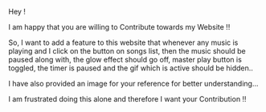 Hey !

I am happy that you are willing to Contribute towards my Website !!

So, I want to add a feature to this website that whenever any music is playing and I click on the button on songs list, then the music should be paused along with, the glow effect should go off, master play button is toggled, the timer is paused and the gif which is active should be hidden..

I have also provided an image for your reference for better understanding...

I am frustrated doing this alone and therefore I want your Contribution !!